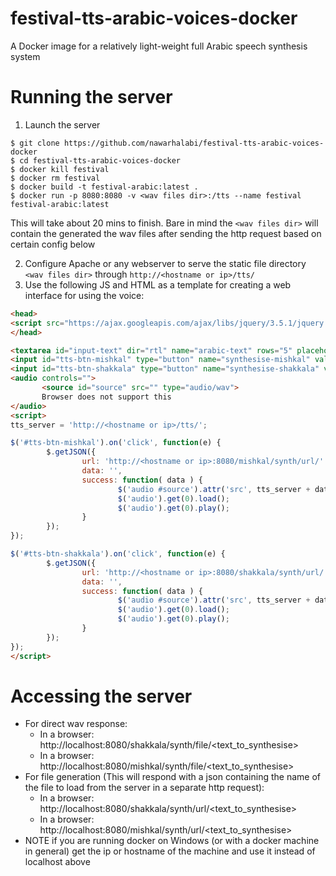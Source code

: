 # festival-tts-arabic-voices-docker
A Docker image for a relatively light-weight full Arabic speech synthesis system

# Running the server

1. Launch the server
```
$ git clone https://github.com/nawarhalabi/festival-tts-arabic-voices-docker
$ cd festival-tts-arabic-voices-docker
$ docker kill festival
$ docker rm festival
$ docker build -t festival-arabic:latest .
$ docker run -p 8080:8080 -v <wav files dir>:/tts --name festival festival-arabic:latest
```

This will take about 20 mins to finish. Bare in mind the ```<wav files dir>``` will contain the generated the wav files after sending the http request based on certain config below

2. Configure Apache or any webserver to serve the static file directory ```<wav files dir>``` through ```http://<hostname or ip>/tts/```
3. Use the following JS and HTML as a template for creating a web interface for using the voice:

```html
<head>
<script src="https://ajax.googleapis.com/ajax/libs/jquery/3.5.1/jquery.min.js"></script>
</head>
```

```html
<textarea id="input-text" dir="rtl" name="arabic-text" rows="5" placeholder="Please enter Arabic text"></textarea>
<input id="tts-btn-mishkal" type="button" name="synthesise-mishkal" value="Synthesise (Mishkal as diacritiser)">
<input id="tts-btn-shakkala" type="button" name="synthesise-shakkala" value="Synthesise (Shakkala as diacritiser)">
<audio controls="">
       <source id="source" src="" type="audio/wav">
       Browser does not support this
</audio>
<script>
tts_server = 'http://<hostname or ip>/tts/';

$('#tts-btn-mishkal').on('click', function(e) {
        $.getJSON({
                url: 'http://<hostname or ip>:8080/mishkal/synth/url/' + $('#input-text').val(),
                data: '',
                success: function( data ) {
                        $('audio #source').attr('src', tts_server + data['url']);
                        $('audio').get(0).load();
                        $('audio').get(0).play();
                }
        });
});

$('#tts-btn-shakkala').on('click', function(e) {
        $.getJSON({
                url: 'http://<hostname or ip>:8080/shakkala/synth/url/' + $('#input-text').val(),
                data: '',
                success: function( data ) {
                        $('audio #source').attr('src', tts_server + data['url']);
                        $('audio').get(0).load();
                        $('audio').get(0).play();
                }
        });
});
</script>
```

# Accessing the server

* For direct wav response:
  * In a browser: http://localhost:8080/shakkala/synth/file/<text_to_synthesise>
  * In a browser: http://localhost:8080/mishkal/synth/file/<text_to_synthesise>
* For file generation (This will respond with a json containing the name of the file to load from the server in a separate http request):
  * In a browser: http://localhost:8080/shakkala/synth/url/<text_to_synthesise>
  * In a browser: http://localhost:8080/mishkal/synth/url/<text_to_synthesise>
* NOTE if you are running docker on Windows (or with a docker machine in general) get the ip or hostname of the machine and use it instead of localhost above

